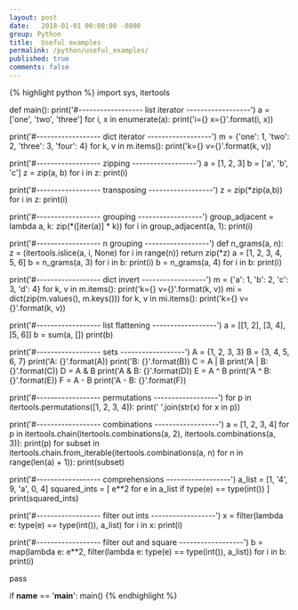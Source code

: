 ```yaml
---
layout: post
date:   2018-01-01 00:00:00 -0800
group: Python
title:  Useful examples
permalink: /python/useful_examples/
published: true
comments: false
---
```


{% highlight python %}
import sys, itertools


def main():
  print('#------------------ list iterator ------------------')
  a = ['one', 'two', 'three']
  for i, x in enumerate(a):
      print('i={} x={}'.format(i, x))


  print('#------------------ dict iterator ------------------')
  m = {'one': 1, 'two': 2, 'three': 3, 'four': 4}
  for k, v in m.items():
      print('k={} v={}'.format(k, v))


  print('#------------------ zipping ------------------')
  a = [1, 2, 3]
  b = ['a', 'b', 'c']
  z = zip(a, b)
  for i in z: print(i)

  print('#------------------ transposing ------------------')
  z = zip(*zip(a,b))
  for i in z: print(i)


  print('#------------------ grouping ------------------')
  group_adjacent = lambda a, k: zip(*([iter(a)] * k))
  for i in group_adjacent(a, 1): print(i)


  print('#------------------ n grouping ------------------')
  def n_grams(a, n):
      z = (itertools.islice(a, i, None) for i in range(n))
      return zip(*z)
  a = [1, 2, 3, 4, 5, 6]
  b = n_grams(a, 3)
  for i in b: print(i)
  b = n_grams(a, 4)
  for i in b: print(i)


  print('#------------------ dict invert ------------------')
  m = {'a': 1, 'b': 2, 'c': 3, 'd': 4}
  for k, v in m.items(): print('k={} v={}'.format(k, v))
  mi = dict(zip(m.values(), m.keys()))
  for k, v in mi.items(): print('k={} v={}'.format(k, v))


  print('#------------------ list flattening ------------------')
  a = [[1, 2], [3, 4], [5, 6]]
  b = sum(a, [])
  print(b)


  print('#------------------ sets ------------------')
  A = {1, 2, 3, 3}
  B = {3, 4, 5, 6, 7}
  print('A: {}'.format(A))
  print('B: {}'.format(B))
  C = A | B
  print('A | B: {}'.format(C))
  D = A & B
  print('A & B: {}'.format(D))
  E = A ^ B
  print('A ^ B: {}'.format(E))
  F = A - B
  print('A - B: {}'.format(F))


  print('#------------------ permutations ------------------')
  for p in itertools.permutations([1, 2, 3, 4]):
      print(' '.join(str(x) for x in p))


  print('#------------------ combinations ------------------')
  a = [1, 2, 3, 4]
  for p in itertools.chain(itertools.combinations(a, 2), itertools.combinations(a, 3)):
      print(p)
  for subset in itertools.chain.from_iterable(itertools.combinations(a, n) for n in range(len(a) + 1)):
      print(subset)


  print('#------------------ comprehensions ------------------')
  a_list = [1, '4', 9, 'a', 0, 4]
  squared_ints = [ e**2 for e in a_list if type(e) == type(int()) ]
  print(squared_ints)


  print('#------------------ filter out ints ------------------')
  x = filter(lambda e: type(e) == type(int()), a_list)
  for i in x: print(i)


  print('#------------------ filter out and square ------------------')
  b = map(lambda e: e**2, filter(lambda e: type(e) == type(int()), a_list))
  for i in b: print(i)  

  pass


if __name__ == '__main__': main()
{% endhighlight %}

